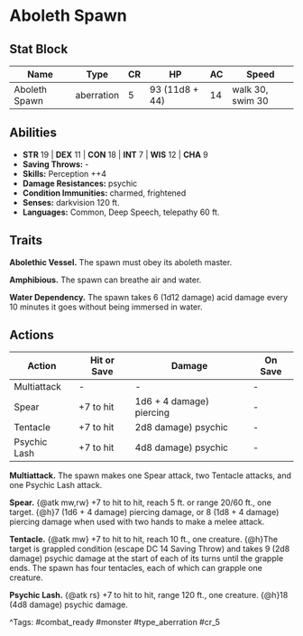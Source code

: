 # Aboleth Spawn

## Stat Block

| Name | Type | CR | HP | AC | Speed |
|------|------|----|----|----|-------|
| Aboleth Spawn | aberration | 5 | 93 (11d8 + 44) | 14 | walk 30, swim 30 |

## Abilities

- **STR** 19 | **DEX** 11 | **CON** 18 | **INT** 7 | **WIS** 12 | **CHA** 9
- **Saving Throws:** -  
- **Skills:** Perception ++4  
- **Damage Resistances:** psychic  
- **Condition Immunities:** charmed, frightened  
- **Senses:** darkvision 120 ft.  
- **Languages:** Common, Deep Speech, telepathy 60 ft.

## Traits

**Abolethic Vessel.** The spawn must obey its aboleth master.

**Amphibious.** The spawn can breathe air and water.

**Water Dependency.** The spawn takes 6 (1d12 damage) acid damage every 10 minutes it goes without being immersed in water.


## Actions

| Action | Hit or Save | Damage | On Save |
|--------|--------------|--------|----------|
| Multiattack | - | - | - |
| Spear | +7 to hit | 1d6 + 4 damage) piercing | - |
| Tentacle | +7 to hit | 2d8 damage) psychic | - |
| Psychic Lash | +7 to hit | 4d8 damage) psychic | - |

**Multiattack.** The spawn makes one Spear attack, two Tentacle attacks, and one Psychic Lash attack.

**Spear.** {@atk mw,rw} +7 to hit to hit, reach 5 ft. or range 20/60 ft., one target. {@h}7 (1d6 + 4 damage) piercing damage, or 8 (1d8 + 4 damage) piercing damage when used with two hands to make a melee attack.

**Tentacle.** {@atk mw} +7 to hit to hit, reach 10 ft., one creature. {@h}The target is grappled condition (escape DC 14 Saving Throw) and takes 9 (2d8 damage) psychic damage at the start of each of its turns until the grapple ends. The spawn has four tentacles, each of which can grapple one creature.

**Psychic Lash.** {@atk rs} +7 to hit to hit, range 120 ft., one creature. {@h}18 (4d8 damage) psychic damage.


^Tags: #combat_ready #monster #type_aberration #cr_5
